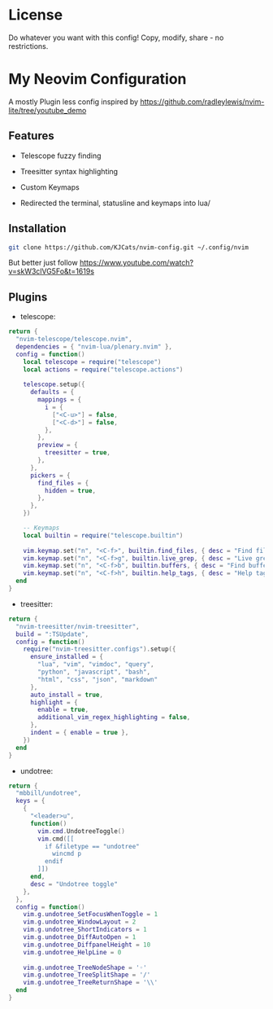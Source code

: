 # License
Do whatever you want with this config! Copy, modify, share - no restrictions.

# My Neovim Configuration

A mostly Plugin less config inspired by https://github.com/radleylewis/nvim-lite/tree/youtube_demo

## Features

- Telescope fuzzy finding
- Treesitter syntax highlighting
- Custom Keymaps

- Redirected the terminal, statusline and keymaps into lua/

## Installation
```bash
git clone https://github.com/KJCats/nvim-config.git ~/.config/nvim

```

But better just follow https://www.youtube.com/watch?v=skW3clVG5Fo&t=1619s

## Plugins

- telescope:
```lua
return {
  "nvim-telescope/telescope.nvim",
  dependencies = { "nvim-lua/plenary.nvim" },
  config = function()
    local telescope = require("telescope")
    local actions = require("telescope.actions")
    
    telescope.setup({
      defaults = {
        mappings = {
          i = {
            ["<C-u>"] = false,
            ["<C-d>"] = false,
          },
        },
        preview = {
          treesitter = true,
        },
      },
      pickers = {
        find_files = {
          hidden = true,
        },
      },
    })

    -- Keymaps
    local builtin = require("telescope.builtin")
    
    vim.keymap.set("n", "<C-f>", builtin.find_files, { desc = "Find files" })
    vim.keymap.set("n", "<C-f>g", builtin.live_grep, { desc = "Live grep" })
    vim.keymap.set("n", "<C-f>b", builtin.buffers, { desc = "Find buffers" })
    vim.keymap.set("n", "<C-f>h", builtin.help_tags, { desc = "Help tags" })
  end
}
```

- treesitter:
```lua
return {
  "nvim-treesitter/nvim-treesitter",
  build = ":TSUpdate",
  config = function()
    require("nvim-treesitter.configs").setup({
      ensure_installed = {
        "lua", "vim", "vimdoc", "query", 
        "python", "javascript", "bash",
        "html", "css", "json", "markdown"
      },
      auto_install = true,
      highlight = {
        enable = true,
        additional_vim_regex_highlighting = false,
      },
      indent = { enable = true },
    })
  end
}
```

- undotree:
```lua
return {
  "mbbill/undotree",
  keys = {
    {
      "<leader>u",
      function()
        vim.cmd.UndotreeToggle()
        vim.cmd([[
          if &filetype == "undotree"
            wincmd p
          endif
        ]])
      end,
      desc = "Undotree toggle"
    },
  },
  config = function()
    vim.g.undotree_SetFocusWhenToggle = 1
    vim.g.undotree_WindowLayout = 2
    vim.g.undotree_ShortIndicators = 1
    vim.g.undotree_DiffAutoOpen = 1
    vim.g.undotree_DiffpanelHeight = 10
    vim.g.undotree_HelpLine = 0
    
    vim.g.undotree_TreeNodeShape = '◦'
    vim.g.undotree_TreeSplitShape = '/'
    vim.g.undotree_TreeReturnShape = '\\'
  end
}
```
